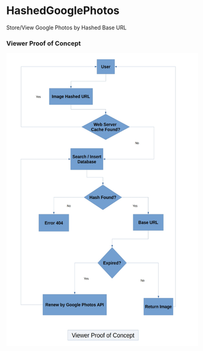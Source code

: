 # HashedGooglePhotos
Store/View Google Photos by Hashed Base URL

### Viewer Proof of Concept
<img src="https://raw.githubusercontent.com/otheiry/HashedGooglePhotos/master/Viewer_POC.jpg" height="768" title="Image of Viewer Proof of Concept">
